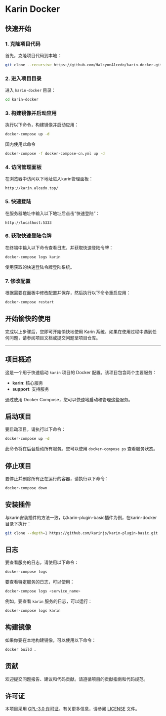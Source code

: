 
# Karin Docker

## 快速开始

### 1. 克隆项目代码

首先，克隆项目代码到本地：

```bash
git clone --recursive https://github.com/HalcyonAlcedo/karin-docker.git
```

### 2. 进入项目目录

进入 `karin-docker` 目录：

```bash
cd karin-docker
```

### 3. 构建镜像并启动应用

执行以下命令，构建镜像并启动应用：

```bash
docker-compose up -d
```

国内使用此命令

```bash
docker-compose -f docker-compose-cn.yml up -d
```

### 4. 访问管理面板

在浏览器中访问以下地址进入karin管理面板：

```
http://karin.alcedo.top/
```

### 5. 快速登陆

在服务器地址中输入以下地址后点击“快速登陆”：

```
http://localhost:5333
```

### 6. 获取快速登陆令牌

在终端中输入以下命令查看日志，并获取快速登陆令牌：

```bash
docker-compose logs karin
```

使用获取的快速登陆令牌登陆系统。

### 7. 修改配置

根据需要在面板中修改配置并保存，然后执行以下命令重启应用：

```bash
docker-compose restart
```

## 开始愉快的使用

完成以上步骤后，您即可开始愉快地使用 Karin 系统。如果在使用过程中遇到任何问题，请参阅项目文档或提交问题至项目仓库。

---

## 项目概述

这是一个用于快速启动 `karin` 项目的 Docker 配置。该项目包含两个主要服务：

- **karin**: 核心服务
- **support**: 支持服务

通过使用 Docker Compose，您可以快速地启动和管理这些服务。

## 启动项目

要启动项目，请执行以下命令：

```bash
docker-compose up -d
```

此命令将在后台启动所有服务。您可以使用 `docker-compose ps` 查看服务状态。


## 停止项目

要停止并删除所有正在运行的容器，请执行以下命令：

```bash
docker-compose down
```

## 安装插件

与karin安装插件的方法一致，以karin-plugin-basic插件为例，在karin-docker目录下执行：

```bash
git clone --depth=1 https://github.com/karinjs/karin-plugin-basic.git ./plugins/karin-plugin-basic
```

## 日志

要查看服务的日志，请使用以下命令：

```bash
docker-compose logs
```

要查看特定服务的日志，可以使用：

```bash
docker-compose logs <service_name>
```

例如，要查看 `karin` 服务的日志，可以运行：

```bash
docker-compose logs karin
```

## 构建镜像

如果你要在本地构建镜像，可以使用以下命令：

```bash
docker build .
```

## 贡献

欢迎提交问题报告、建议和代码贡献。请遵循项目的贡献指南和代码规范。

## 许可证

本项目采用 [GPL-3.0 许可证](LICENSE)。有关更多信息，请参阅 [LICENSE](LICENSE) 文件。

